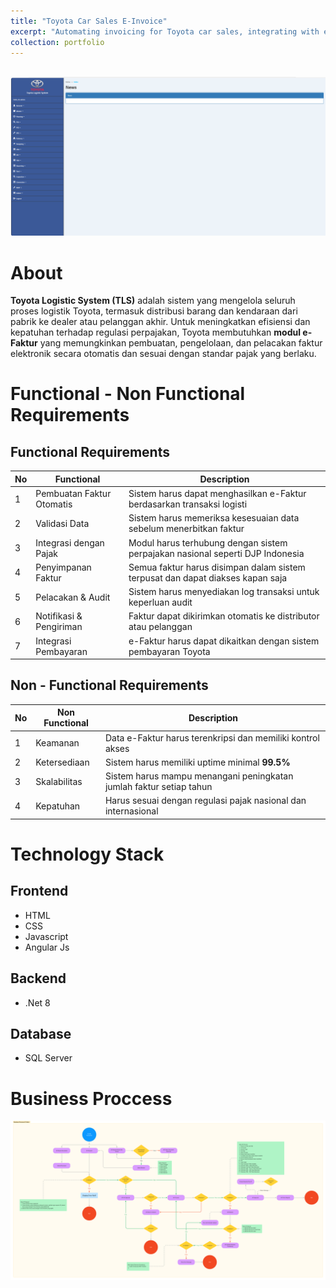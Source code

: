 ```yaml
---
title: "Toyota Car Sales E-Invoice"
excerpt: "Automating invoicing for Toyota car sales, integrating with existing ERP systems.<br/><img src='/images/ToyotaCarSalesE-Invoice.png'>"
collection: portfolio
---
```


<br />

<img src='/images/index_tls.png'>

# About

**Toyota Logistic System (TLS)** adalah sistem yang mengelola seluruh proses logistik Toyota, termasuk distribusi barang dan kendaraan dari pabrik ke dealer atau pelanggan akhir. Untuk meningkatkan efisiensi dan kepatuhan terhadap regulasi perpajakan, Toyota membutuhkan **modul e-Faktur** yang memungkinkan pembuatan, pengelolaan, dan pelacakan faktur elektronik secara otomatis dan sesuai dengan standar pajak yang berlaku.

# Functional - Non Functional Requirements

## Functional Requirements

| No  | Functional                | Description                                                                     |
|-----|---------------------------|---------------------------------------------------------------------------------|
|1    | Pembuatan Faktur Otomatis | Sistem harus dapat menghasilkan e-Faktur berdasarkan transaksi logisti          |
|2    | Validasi Data             | Sistem harus memeriksa kesesuaian data sebelum menerbitkan faktur               |
|3    | Integrasi dengan Pajak    | Modul harus terhubung dengan sistem perpajakan nasional seperti DJP Indonesia   |
|4    | Penyimpanan Faktur        | Semua faktur harus disimpan dalam sistem terpusat dan dapat diakses kapan saja  |
|5    | Pelacakan & Audit         | Sistem harus menyediakan log transaksi untuk keperluan audit                    |
|6    | Notifikasi & Pengiriman   | Faktur dapat dikirimkan otomatis ke distributor atau pelanggan                  |
|7    | Integrasi Pembayaran      | e-Faktur harus dapat dikaitkan dengan sistem pembayaran Toyota                  |

## Non - Functional Requirements

| No  | Non Functional              | Description                                                           |
|-----|-----------------------------|-----------------------------------------------------------------------|
|1    | Keamanan                    | Data e-Faktur harus terenkripsi dan memiliki kontrol akses            |
|2    | Ketersediaan                | Sistem harus memiliki uptime minimal **99.5%**                        |
|3    | Skalabilitas                | Sistem harus mampu menangani peningkatan jumlah faktur setiap tahun   |
|4    | Kepatuhan                   | Harus sesuai dengan regulasi pajak nasional dan internasional         |

# Technology Stack

## Frontend

- HTML
- CSS
- Javascript
- Angular Js

## Backend

- .Net 8

## Database

- SQL Server

# Business Proccess

<img src='/images/tls_faktur.png'>
